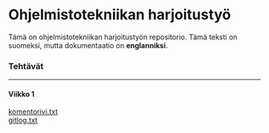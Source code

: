 # Ohjelmistotekniikan harjoitustyö

Tämä on ohjelmistotekniikan harjoitustyön repositorio. Tämä teksti on suomeksi, mutta dokumentaatio on **englanniksi**.

### Tehtävät
----
#### Viikko 1
[komentorivi.txt](laskarit/viikko1/komentorivi.txt)    
[gitlog.txt](laskarit/viikko1/gitlog.txt)
